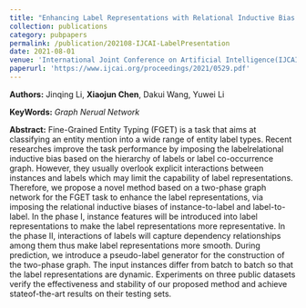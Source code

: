 ```yaml
---
title: "Enhancing Label Representations with Relational Inductive Bias Constraint for Fine-Grained Entity Typing"
collection: publications
category: pubpapers
permalink: /publication/202108-IJCAI-LabelPresentation
date: 2021-08-01
venue: 'International Joint Conference on Artificial Intelligence(IJCAI)'
paperurl: 'https://www.ijcai.org/proceedings/2021/0529.pdf'
---
```

**Authors:** Jinqing Li, **Xiaojun Chen**, Dakui Wang, Yuwei Li

**KeyWords:** *Graph Nerual Network*

**Abstract:** Fine-Grained Entity Typing (FGET) is a task that aims at classifying an entity mention into a wide range of entity label types. Recent researches improve the task performance by imposing the labelrelational inductive bias based on the hierarchy of labels or label co-occurrence graph. However, they usually overlook explicit interactions between instances and labels which may limit the capability of label representations. Therefore, we propose a novel method based on a two-phase graph network for the FGET task to enhance the label representations, via imposing the relational inductive biases of instance-to-label and label-to-label. In the phase I, instance features will be introduced into label representations to make the label representations more representative. In the phase II, interactions of labels will capture dependency relationships among them thus make label representations more smooth. During prediction, we introduce a pseudo-label generator for the construction of the two-phase graph. The input instances differ from batch to batch so that the label representations are dynamic. Experiments on three public datasets verify the effectiveness and stability of our proposed method and achieve stateof-the-art results on their testing sets.
